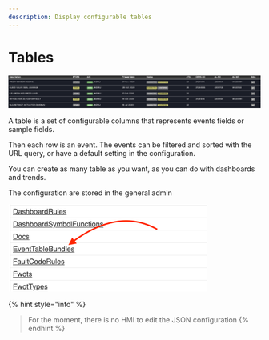 ```yaml
---
description: Display configurable tables
---
```


# Tables

![](../.gitbook/assets/image%20%281%29.png)

A table is a set of configurable columns that represents events fields or sample fields.

Then each row is an event. The events can be filtered and sorted with the URL query, or have a default setting in the configuration. 

You can create as many table as you want, as you can do with dashboards and trends.

The configuration are stored in the general admin

![](../.gitbook/assets/capture-de-cran-2021-01-13-a-18.27.08.png)

{% hint style="info" %}
> For the moment, there is no HMI to edit the JSON configuration
{% endhint %}

